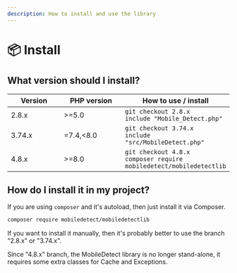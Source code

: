```yaml
---
description: How to install and use the library
---
```


# 📦 Install

## **What version should I install?**

<table><thead><tr><th width="113">Version</th><th width="135">PHP version</th><th>How to use / install</th></tr></thead><tbody><tr><td>2.8.x</td><td>>=5.0</td><td><code>git checkout 2.8.x</code><br><code>include "Mobile_Detect.php"</code></td></tr><tr><td>3.74.x</td><td>=7.4,&#x3C;8.0</td><td><code>git checkout 3.74.x</code><br><code>include "src/MobileDetect.php"</code></td></tr><tr><td>4.8.x</td><td>>=8.0</td><td><code>git checkout 4.8.x</code><br><code>composer require mobiledetect/mobiledetectlib</code></td></tr></tbody></table>

## **How do I install it in my project?**

If you are using `composer` and it's autoload, then just install it via Composer.

```sh
composer require mobiledetect/mobiledetectlib
```

If you want to install it manually, then it's probably better to use the branch "2.8.x" or "3.74.x".

Since "4.8.x" branch, the MobileDetect library is no longer stand-alone, it requires some extra classes for Cache and Exceptions.
